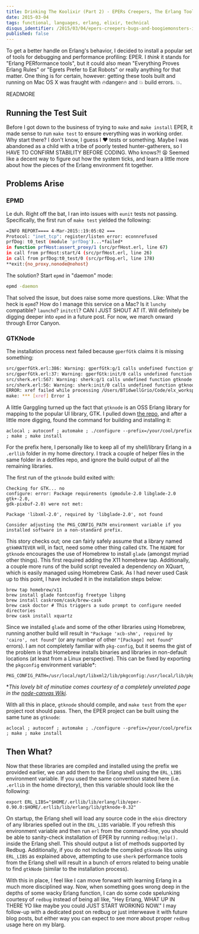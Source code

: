 ```yaml
---
title: Drinking The Koolixir (Part 2) - EPERs Creepers, The Erlang Toolkit!
date: 2015-03-04
tags: functional, languages, erlang, elixir, technical
disqus_identifier: /2015/03/04/epers-creepers-bugs-and-boogiemonsters-in-the-erlang-toolchain.html
published: false
---
```

To get a better handle on Erlang's behavior, I decided to install a popular set
of tools for debugging and performance profiling: EPER. I *think* it stands for
"Erlang PERformance tools", but it could also mean "Everything Proves Erlang
Rules" or "Egrets Prefer to Eat Robots" or really anything for that matter. One
thing is for certain, however: getting these tools built and running on Mac OS X
was fraught with :fire:danger:fire: and :boom: build errors. :boom:.

READMORE

## Running the Test Suit
Before I got down to the business of trying to `make` and `make install` EPER,
it made sense to run `make test` to ensure everything was in working order. Why
start there? I don't know, I guess I :heart: tests or something. Maybe I was
abandoned as a child with a tribe of poorly tested hunter-gatherers, so I HAVE
TO CONFIRM STABILITY BEFORE CODING. Who knows?! :tired_face: Seemed like a
decent way to figure out how the system ticks, and learn a little more about how
the pieces of the Erlang environment fit together.

## Problems Arise
### EPMD
Le duh. Right off the bat, I ran into issues with `eunit` tests not passing.
Specifically, the first run of `make test` yielded the following:

```bash
=INFO REPORT==== 4-Mar-2015::19:05:02 ===
Protocol: "inet_tcp": register/listen error: econnrefused
prfDog: t0_test (module 'prfDog')...*failed*
in function prfHost:assert_proxy/1 (src/prfHost.erl, line 67)
in call from prfHost:start/4 (src/prfHost.erl, line 26)
in call from prfDog:t0_test/0 (src/prfDog.erl, line 178)
**exit:{no_proxy,nonode@nohost}
```

The solution? Start `epmd` in "daemon" mode:

```bash
epmd -daemon
```

That solved the issue, but does raise some more questions. Like: What the heck
is `epmd`? How do I manage this service on a Mac? Is it `lunchy` compatible?
`launchd`? `initctl`?  CAN I JUST SHOUT AT IT. Will definitely be digging deeper
into `epmd` in a future post. For now, we march onward through Error Canyon.

### GTKNode
The installation process next failed because `gperfGtk` claims it is missing
something:

```bash
src/gperfGtk.erl:386: Warning: gperfGtk:g/1 calls undefined function gtknode:cmd/2 (Xref)
src/gperfGtk.erl:37: Warning: gperfGtk:init/0 calls undefined function gtknode:start/1 (Xref)
src/sherk.erl:567: Warning: sherk:g/1 calls undefined function gtknode:cmd/2 (Xref)
src/sherk.erl:56: Warning: sherk:init/0 calls undefined function gtknode:start/1 (Xref)
ERROR: xref failed while processing /Users/BTidwellGrio/Code/elx_workspace/eper: rebar_abort
make: *** [xref] Error 1
```

A little Garggling turned up the fact that `gtknode` is an OSS Erlang library
for mapping to the popular UI library, GTK. I pulled down [the
repo](https://github.com/massemanet/gtknode), and after a little more digging,
found the command for building and installing it:

```
aclocal ; autoconf ; automake ; ./configure --prefix=/your/cool/prefix ; make ; make install
```

For the prefix here, I personally like to keep all of my shell/library Erlang in
a `.erllib` folder in my home directory. I track a couple of helper files in the
same folder in a dotfiles repo, and ignore the build output of all the remaining
libraries.

The first run of the `gtknode` build exited with:

```
Checking for GTK... no
configure: error: Package requirements (gmodule-2.0 libglade-2.0 gtk+-2.0,
gdk-pixbuf-2.0) were not met:

Package 'libxml-2.0', required by 'libglade-2.0', not found

Consider adjusting the PKG_CONFIG_PATH environment variable if you
installed software in a non-standard prefix.
```

This story checks out; one can fairly safely assume that a library named
`gtkWHATEVER` will, in fact, need some other thing called `GTK`. The `README`
for `gtknode` encourages the use of Homebrew to install `glade` (amongst myriad
other things). This first required adding the X11 homebrew tap. Additionally, a
couple more runs of the build script revealed a dependency on XQuart, which is
easily managed using Homebrew Cask. As I had never used Cask up to this point, I
have included it in the installation steps below:

```
brew tap homebrew/x11
brew install glade fontconfig freetype libpng
brew install caskroom/cask/brew-cask
brew cask doctor # This triggers a sudo prompt to configure needed directories
brew cask install xquartz
```

Since we installed `glade` and some of the other libraries using Homebrew,
running another build will result in `"Package 'xcb-shm', required by 'cairo',
not found"` (or any number of other `"[Package] not found"` errors). I am not
completely familiar with `pkg-config`, but it seems the gist of the problem is
that Homebrew installs binaries and libraries in non-default locations (at least
from a Linux perspective). This can be fixed by exporting the `pkgconfig`
environment variable\*:

```
PKG_CONFIG_PATH=/usr/local/opt/libxml2/lib/pkgconfig:/usr/local/lib/pkgconfig:/opt/X11/lib/pkgconfig
```

\**This lovely bit of minutiae comes courtesy of a completely unrelated page in
the [node-canvas Wiki](https://github.com/Automattic/node-canvas/wiki/Installation---OSX).*

With all this in place, `gtknode` should compile, and `make test` from the
`eper` project root should pass. Then, the EPER project can be built using the
same tune as `gtknode`:

```
aclocal ; autoconf ; automake ; ./configure --prefix=/your/cool/prefix ; make ; make install
```

## Then What?
Now that these libraries are compiled and installed using the prefix we provided
earlier, we can add them to the Erlang shell using the `ERL_LIBS` environment
variable. If you used the same convention stated here (i.e. `.erllib` in the
home directory), then this variable should look like the following:

```
export ERL_LIBS="$HOME/.erllib/lib/erlang/lib/eper-0.90.0:$HOME/.erllib/lib/erlang/lib/gtknode-0.32"
```

On startup, the Erlang shell will load any source code in the `ebin` directory
of any libraries spelled out in the `ERL_LIBS` variable. If you refresh this
environment variable and then run `erl` from the command-line, you should be
able to sanity-check installation of EPER by running `redbug:help().` inside the
Erlang shell. This should output a list of methods supported by Redbug.
Additionally, if you do not include the compiled `gtknode` libs using `ERL_LIBS`
as explained above, attempting to use `sherk` performance tools from the Erlang
shell will result in a bunch of errors related to being unable to find `gtkNode`
(similar to the installation process).

With this in place, I feel like I can move forward with learning Erlang in a
much more disciplined way. Now, when something goes wrong deep in the depths of
some wacky Erlang function, I can do some code spelunking courtesy of `redbug`
instead of being all like, "Hey Erlang, WHAT UP IN THERE YO like maybe you
could JUST START WORKING NOW." I may follow-up with a dedicated post
on redbug or just interweave it with future blog posts, but either way you can
expect to see more about proper `redbug` usage here on my blarg.
